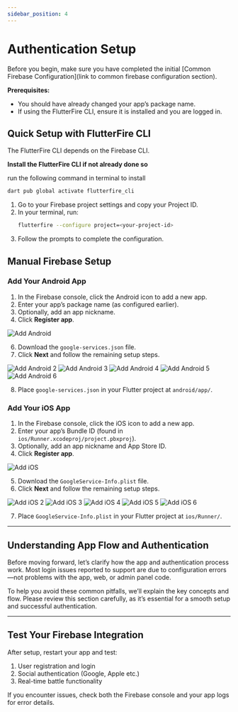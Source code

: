 ```yaml
---
sidebar_position: 4
---
```


# Authentication Setup

Before you begin, make sure you have completed the initial [Common Firebase Configuration](link to common firebase configuration section).

**Prerequisites:**

- You should have already changed your app’s package name.
- If using the FlutterFire CLI, ensure it is installed and you are logged in.

## Quick Setup with FlutterFire CLI

The FlutterFire CLI depends on the Firebase CLI.

**Install the FlutterFire CLI if not already done so**

run the following command in terminal to install

```sh
dart pub global activate flutterfire_cli
```

1. Go to your Firebase project settings and copy your Project ID.
2. In your terminal, run:
   ```sh
   flutterfire --configure project=<your-project-id>
   ```
3. Follow the prompts to complete the configuration.

## Manual Firebase Setup

### Add Your Android App

1. In the Firebase console, click the Android icon to add a new app.
2. Enter your app’s package name (as configured earlier).
3. Optionally, add an app nickname.
4. Click **Register app**.

![Add Android](/img/app/addAndroid.webp)

6. Download the `google-services.json` file.
7. Click **Next** and follow the remaining setup steps.

![Add Android 2](/img/app/addAndroid2.webp)
![Add Android 3](/img/app/addAndroid3.webp)
![Add Android 4](/img/app/addAndroid4.webp)
![Add Android 5](/img/app/addAndroid5.webp)
![Add Android 6](/img/app/addAndroid6.webp)

8. Place `google-services.json` in your Flutter project at `android/app/`.

### Add Your iOS App

1. In the Firebase console, click the iOS icon to add a new app.
2. Enter your app’s Bundle ID (found in `ios/Runner.xcodeproj/project.pbxproj`).
3. Optionally, add an app nickname and App Store ID.
4. Click **Register app**.

![Add iOS](/img/app/addIos.webp)

5. Download the `GoogleService-Info.plist` file.
6. Click **Next** and follow the remaining setup steps.

![Add iOS 2](/img/app/addIos2.webp)
![Add iOS 3](/img/app/addIos3.webp)
![Add iOS 4](/img/app/addIos4.webp)
![Add iOS 5](/img/app/addIos5.webp)
![Add iOS 6](/img/app/addIos6.webp)

7. Place `GoogleService-Info.plist` in your Flutter project at `ios/Runner/`.

---

## Understanding App Flow and Authentication

Before moving forward, let’s clarify how the app and authentication process work. Most login issues reported to support are due to configuration errors—not problems with the app, web, or admin panel code.

To help you avoid these common pitfalls, we’ll explain the key concepts and flow. Please review this section carefully, as it’s essential for a smooth setup and successful authentication.

---

## Test Your Firebase Integration

After setup, restart your app and test:

1. User registration and login
2. Social authentication (Google, Apple etc.)
3. Real-time battle functionality

If you encounter issues, check both the Firebase console and your app logs for error details.
